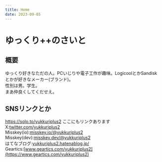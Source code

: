 ```yaml
---
title: Home
date: 2023-09-05
---
```


# ゆっくり++のさいと  
 
## 概要  
ゆっくり好きなただの人。PCいじりや電子工作が趣味。LogicoolとかSandiskとかが好きなメーカー(ブランド)。  
性別は男。学生。  
まあ仲良くしてくだせえ。 
## SNSリンクとか  
https://solo.to/yukkuriplus2 ここにもリンクあります  
X:[twitter.com/yukkuriplus2](https://twitter.com/yukkuriplus2)  
Misskey(io):[misskey.io/@yukkuriplus2](https://misskey.io/@yukkuriplus2)  
Misskey(dev):[misskey.dev/@yukkuriplus2](https://misskey.dev/@yukkuriplus2)  
はてなブログ:[yukkuriplus2.hatenablog.jp/](https://yukkuriplus2.hatenablog.jp/)  
Geartics:[www.geartics.com/yukkuriplus2](https://www.geartics.com/yukkuriplus2)  
